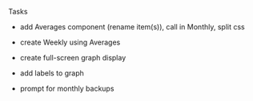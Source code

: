 Tasks
- add Averages component (rename item(s)), call in Monthly, split css

- create Weekly using Averages
- create full-screen graph display

- add labels to graph
- prompt for monthly backups
